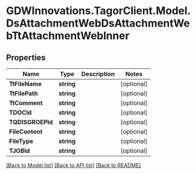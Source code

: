 # GDWInnovations.TagorClient.Model.DsAttachmentWebDsAttachmentWebTtAttachmentWebInner

## Properties

Name | Type | Description | Notes
------------ | ------------- | ------------- | -------------
**TtFileName** | **string** |  | [optional] 
**TtFilePath** | **string** |  | [optional] 
**TtComment** | **string** |  | [optional] 
**TDOCId** | **string** |  | [optional] 
**TQDISGROEPId** | **string** |  | [optional] 
**FileContent** | **string** |  | [optional] 
**FileType** | **string** |  | [optional] 
**TJOBId** | **string** |  | [optional] 

[[Back to Model list]](../README.md#documentation-for-models) [[Back to API list]](../README.md#documentation-for-api-endpoints) [[Back to README]](../README.md)


